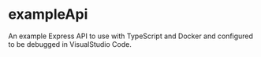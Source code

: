 # exampleApi
An example Express API to use with TypeScript and Docker and configured to be debugged in VisualStudio Code.
